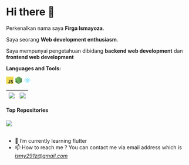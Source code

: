 <!-- ### Hi there 👋 -->

<!--
**firgadev29/firgadev29** is a ✨ _special_ ✨ repository because its `README.md` (this file) appears on your GitHub profile.

Here are some ideas to get you started:

- 🔭 I’m currently working on ...
- 🌱 I’m currently learning ...
- 👯 I’m looking to collaborate on ...
- 🤔 I’m looking for help with ...
- 💬 Ask me about ...
- 📫 How to reach me: ...
- 😄 Pronouns: ...
- ⚡ Fun fact: ...
-->

# Hi there 👋 

Perkenalkan nama saya **Firga Ismayoza**.

Saya seorang **Web development enthusiasm**.

Saya mempunyai pengetahuan dibidang **backend web development** dan **frontend web development**


**Languages and Tools:**  

<code><img height="20" src="https://raw.githubusercontent.com/github/explore/80688e429a7d4ef2fca1e82350fe8e3517d3494d/topics/javascript/javascript.png"></code>
<code><img height="20" src="https://raw.githubusercontent.com/github/explore/80688e429a7d4ef2fca1e82350fe8e3517d3494d/topics/nodejs/nodejs.png"></code>
<code><img height="20" src="https://raw.githubusercontent.com/github/explore/80688e429a7d4ef2fca1e82350fe8e3517d3494d/topics/react/react.png"></code>

| <a href="https://github.com/firgadev29/github-readme-stats"><img align="center" src="https://github-readme-stats.vercel.app/api?username=firgadev29&show_icons=true&include_all_commits=true&theme=buefy&hide_border=true"/></a> | <a href="https://github.com/firgadev29/github-readme-stats"><img align="center" src="https://github-readme-stats.vercel.app/api/top-langs/?username=anuraghazra&layout=compact&theme=buefy&hide_border=true" /></a> |
| ------------- | ------------- |

#### Top Repositories


<a href="https://github.com/firgadev29/firgadev29.github.io">
  <img align="center" src="https://github-readme-stats.vercel.app/api/pin/?username=anuraghazra&repo=github-readme-stats" />
</a>
<br />
<br />


- 🌱 I’m currently learning flutter
- 📫 How to reach me ? You can contact me via email address which is *ismy291z@gmail.com*


